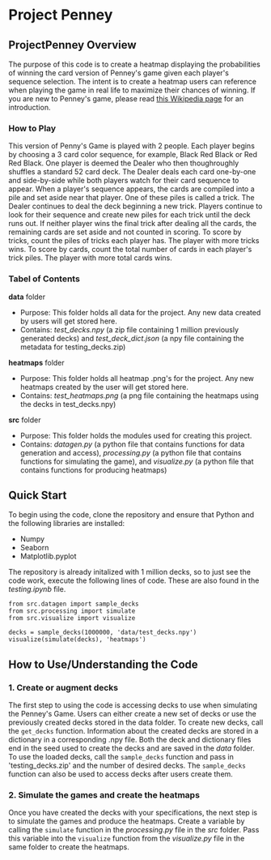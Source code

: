 # Project Penney
## ProjectPenney Overview

The purpose of this code is to create a heatmap displaying the probabilities of winning the card version of Penney's game given each player's sequence selection. The intent is to create a heatmap users can reference when playing the game in real life to maximize their chances of winning. If you are new to Penney's game, please read [this Wikipedia page](https://en.wikipedia.org/wiki/Penney%27s_game) for an introduction.

### How to Play
This version of Penny's Game is played with 2 people. Each player begins by choosing a 3 card color sequence, for example, Black Red Black or Red Red Black. One player is deemed the Dealer who then thoughroughly shuffles a standard 52 card deck. The Dealer deals each card one-by-one and side-by-side while both players watch for their card sequence to appear. When a player's sequence appears, the cards are compiled into a pile and set aside near that player. One of these piles is called a trick. The Dealer continues to deal the deck beginning a new trick. Players continue to look for their sequence and create new piles for each trick until the deck runs out. If neither player wins the final trick after dealing all the cards, the remaining cards are set aside and not counted in scoring. To score by tricks, count the piles of tricks each player has. The player with more tricks wins. To score by cards, count the total number of cards in each player's trick piles. The player with more total cards wins.


### Tabel of Contents
**data** folder
- Purpose: This folder holds all data for the project. Any new data created by users will get stored here.
- Contains: *test_decks.npy* (a zip file containing 1 million previously generated decks) and *test_deck_dict.json* (a npy file containing the metadata for testing_decks.zip)

**heatmaps** folder
- Purpose: This folder holds all heatmap .png's for the project. Any new heatmaps created by the user will get stored here.
- Contains: *test_heatmaps.png* (a png file containing the heatmaps using the decks in test_decks.npy)

**src** folder
- Purpose: This folder holds the modules used for creating this project.
- Contains: *datagen.py* (a python file that contains functions for data generation and access), *processing.py* (a python file that contains functions for simulating the game), and *visualize.py* (a python file that contains functions for producing heatmaps)


## Quick Start
To begin using the code, clone the repository and ensure that Python and the following libraries are installed:
- Numpy
- Seaborn
- Matplotlib.pyplot

The repository is already initalized with 1 million decks, so to just see the code work, execute the following lines of code. These are also found in the *testing.ipynb* file.

```
from src.datagen import sample_decks
from src.processing import simulate
from src.visualize import visualize

decks = sample_decks(1000000, 'data/test_decks.npy')
visualize(simulate(decks), 'heatmaps')
```


## How to Use/Understanding the Code
### 1. Create or augment decks
The first step to using the code is accessing decks to use when simulating the Penney's Game. Users can either create a new set of decks or use the previously created decks stored in the data folder. To create new decks, call the `get_decks` function. Information about the created decks are stored in a dictionary in a corresponding .npy file. Both the deck and dictionary files end in the seed used to create the decks and are saved in the *data* folder. To use the loaded decks, call the `sample_decks` function and pass in 'testing_decks.zip' and the number of desired decks. The `sample_decks` function can also be used to access decks after users create them.


### 2. Simulate the games and create the heatmaps

Once you have created the decks with your specifications, the next step is to simulate the games and produce the heatmaps. Create a variable by calling the `simulate` function in the *processing.py* file in the *src* folder. Pass this variable into the `visualize` function from the *visualize.py* file in the same folder to create the heatmaps.
